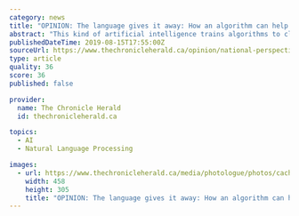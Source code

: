 ```yaml
---
category: news
title: "OPINION: The language gives it away: How an algorithm can help us detect fake news"
abstract: "This kind of artificial intelligence trains algorithms to classify, detect and make decisions. When machine learning is applied to natural language processing, it is possible to build text classification systems that recognize one type of text from another."
publishedDateTime: 2019-08-15T17:55:00Z
sourceUrl: https://www.thechronicleherald.ca/opinion/national-perspectives/opinion-the-language-gives-it-away-how-an-algorithm-can-help-us-detect-fake-news-341740/
type: article
quality: 36
score: 36
published: false

provider:
  name: The Chronicle Herald
  id: thechronicleherald.ca

topics:
  - AI
  - Natural Language Processing

images:
  - url: https://www.thechronicleherald.ca/media/photologue/photos/cache/SW-conversation_fake_news_medium.jpg
    width: 458
    height: 305
    title: "OPINION: The language gives it away: How an algorithm can help us detect fake news"
---
```

